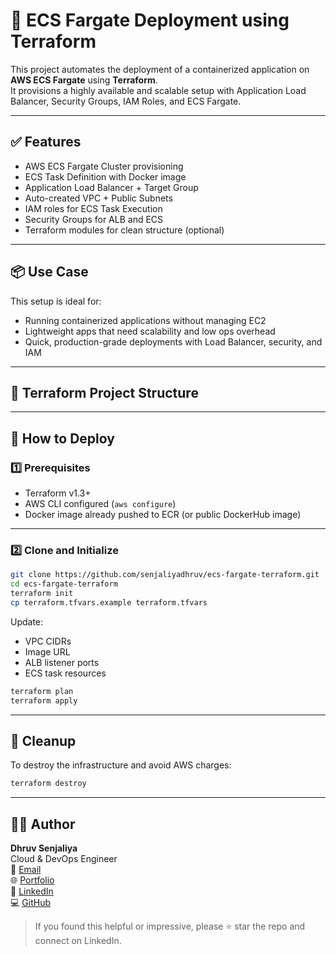 # 🚀 ECS Fargate Deployment using Terraform

This project automates the deployment of a containerized application on **AWS ECS Fargate** using **Terraform**.  
It provisions a highly available and scalable setup with Application Load Balancer, Security Groups, IAM Roles, and ECS Fargate.

---

## ✅ Features

- AWS ECS Fargate Cluster provisioning
- ECS Task Definition with Docker image
- Application Load Balancer + Target Group
- Auto-created VPC + Public Subnets
- IAM roles for ECS Task Execution
- Security Groups for ALB and ECS
- Terraform modules for clean structure (optional)
  
---

## 📦 Use Case

This setup is ideal for:

- Running containerized applications without managing EC2
- Lightweight apps that need scalability and low ops overhead
- Quick, production-grade deployments with Load Balancer, security, and IAM
  
---

## 📁 Terraform Project Structure

---

## 🚀 How to Deploy

### 1️⃣ Prerequisites

- Terraform v1.3+
- AWS CLI configured (`aws configure`)
- Docker image already pushed to ECR (or public DockerHub image)

---

### 2️⃣ Clone and Initialize

```bash
git clone https://github.com/senjaliyadhruv/ecs-fargate-terraform.git
cd ecs-fargate-terraform
terraform init
cp terraform.tfvars.example terraform.tfvars
```
Update:

- VPC CIDRs
- Image URL
- ALB listener ports
- ECS task resources
```bash
terraform plan
terraform apply
```
---

## 🧹 Cleanup

To destroy the infrastructure and avoid AWS charges:

```bash
terraform destroy
```
---
## 🙋‍♂️ Author

**Dhruv Senjaliya**  
Cloud & DevOps Engineer  
📧 [Email](mailto:senjaliyadhruvr@gmail.com)  
🌐 [Portfolio](https://www.dhruvs.info)  
💼 [LinkedIn](https://linkedin.com/in/senjaliyadhruv)  
💻 [GitHub](https://github.com/senjaliyadhruv)

> If you found this helpful or impressive, please ⭐ star the repo and connect on LinkedIn.
